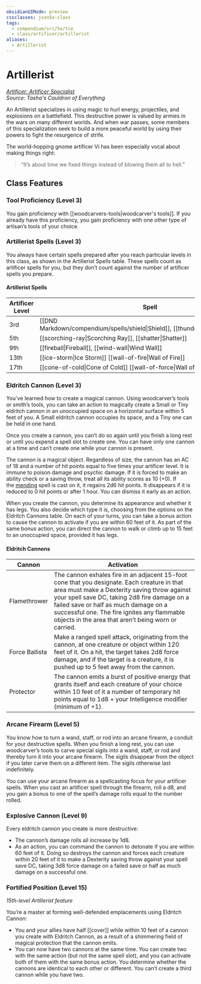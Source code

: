 ```yaml
---
obsidianUIMode: preview
cssclasses: json5e-class
tags:
  - compendium/src/5e/tce
  - class/artificer/artillerist
aliases:
  - Artillerist
---
```

# Artillerist
*[Artificer: Artificer Specialist]([[artificer]])*  
*Source: Tasha's Cauldron of Everything*  

An Artillerist specializes in using magic to hurl energy, projectiles, and explosions on a battlefield. This destructive power is valued by armies in the wars on many different worlds. And when war passes, some members of this specialization seek to build a more peaceful world by using their powers to fight the resurgence of strife. 

The world-hopping gnome artificer Vi has been especially vocal about making things right: 
> “It’s about time we fixed things instead of blowing them all to hell.”
## Class Features

### Tool Proficiency (Level 3)

You gain proficiency with [[woodcarvers-tools|woodcarver's tools]]. If you already have this proficiency, you gain proficiency with one other type of artisan’s tools of your choice.

### Artillerist Spells (Level 3)

You always have certain spells prepared after you reach particular levels in this class, as shown in the Artillerist Spells table. These spells count as artificer spells for you, but they don’t count against the number of artificer spells you prepare.
#### Artillerist Spells

| Artificer Level | Spell                                                                           |
| --------------- | ------------------------------------------------------------------------------- |
| 3rd             | [[DND Markdown/compendium/spells/shield\|Shield]], [[thunderwave\|Thunderwave]] |
| 5th             | [[scorching-ray\|Scorching Ray]], [[shatter\|Shatter]]                          |
| 9th             | [[fireball\|Fireball]], [[wind-wall\|Wind Wall]]                                |
| 13th            | [[ice-storm\|Ice Storm]] [[wall-of-fire\|Wall of Fire]]                         |
| 17th            | [[cone-of-cold\|Cone of Cold]] [[wall-of-force\|Wall of Force]]                 |
### Eldritch Cannon (Level 3)

You've learned how to create a magical cannon. Using woodcarver’s tools or smith’s tools, you can take an action to magically create a Small or Tiny eldritch cannon in an unoccupied space on a horizontal surface within 5 feet of you. A Small eldritch cannon occupies its space, and a Tiny one can be held in one hand.

Once you create a cannon, you can’t do so again until you finish a long rest or until you expend a spell slot to create one. You can have only one cannon at a time and can’t create one while your cannon is present.

The cannon is a magical object. Regardless of size, the cannon has an AC of 18 and a number of hit points equal to five times your artificer level. It is immune to poison damage and psychic damage. If it is forced to make an ability check or a saving throw, treat all its ability scores as 10 (+0). If the [mending](https://www.dndbeyond.com/spells/2187-mending) spell is cast on it, it regains 2d6 hit points. It disappears if it is reduced to 0 hit points or after 1 hour. You can dismiss it early as an action.

When you create the cannon, you determine its appearance and whether it has legs. You also decide which type it is, choosing from the options on the Eldritch Cannons table. On each of your turns, you can take a bonus action to cause the cannon to activate if you are within 60 feet of it. As part of the same bonus action, you can direct the cannon to walk or climb up to 15 feet to an unoccupied space, provided it has legs.

#### Eldritch Cannons

|Cannon|Activation|
|---|---|
|Flamethrower|The cannon exhales fire in an adjacent 15-foot cone that you designate. Each creature in that area must make a Dexterity saving throw against your spell save DC, taking 2d8 fire damage on a failed save or half as much damage on a successful one. The fire ignites any flammable objects in the area that aren’t being worn or carried.|
|Force Ballista|Make a ranged spell attack, originating from the cannon, at one creature or object within 120 feet of it. On a hit, the target takes 2d8 force damage, and if the target is a creature, it is pushed up to 5 feet away from the cannon.|
|Protector|The cannon emits a burst of positive energy that grants itself and each creature of your choice within 10 feet of it a number of temporary hit points equal to 1d8 + your Intelligence modifier (minimum of +1).|
### Arcane Firearm (Level 5)

You know how to turn a wand, staff, or rod into an arcane firearm, a conduit for your destructive spells. When you finish a long rest, you can use woodcarver’s tools to carve special sigils into a wand, staff, or rod and thereby turn it into your arcane firearm. The sigils disappear from the object if you later carve them on a different item. The sigils otherwise last indefinitely.

You can use your arcane firearm as a spellcasting focus for your artificer spells. When you cast an artificer spell through the firearm, roll a d8, and you gain a bonus to one of the spell’s damage rolls equal to the number rolled.

### Explosive Cannon (Level 9)

Every eldritch cannon you create is more destructive:

- The cannon’s damage rolls all increase by 1d8.
- As an action, you can command the cannon to detonate if you are within 60 feet of it. Doing so destroys the cannon and forces each creature within 20 feet of it to make a Dexterity saving throw against your spell save DC, taking 3d8 force damage on a failed save or half as much damage on a successful one.

### Fortified Position (Level 15)

_15th-level Artillerist feature_

You’re a master at forming well-defended emplacements using Eldritch Cannon:

- You and your allies have half [[cover]] while within 10 feet of a cannon you create with Eldritch Cannon, as a result of a shimmering field of magical protection that the cannon emits.
- You can now have two cannons at the same time. You can create two with the same action (but not the same spell slot), and you can activate both of them with the same bonus action. You determine whether the cannons are identical to each other or different. You can’t create a third cannon while you have two.
